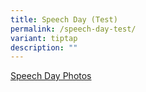 ```yaml
---
title: Speech Day (Test)
permalink: /speech-day-test/
variant: tiptap
description: ""
---
```

<p><a href="https://sgmoe-my.sharepoint.com/:f:/g/personal/muhd_shafiq_abdul_razak_schools_gov_sg/EoDZ4UhQhdtDtc-D1dRCWC8B92JzzqFaYMqoL2UU1Ko6zQ?e=oft30A" rel="noopener noreferrer nofollow" target="_blank">Speech Day Photos</a>
</p>
